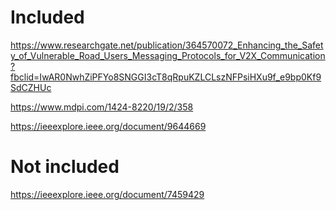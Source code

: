 # Included
https://www.researchgate.net/publication/364570072_Enhancing_the_Safety_of_Vulnerable_Road_Users_Messaging_Protocols_for_V2X_Communication?fbclid=IwAR0NwhZiPFYo8SNGGI3cT8qRpuKZLCLszNFPsiHXu9f_e9bp0Kf9SdCZHUc

https://www.mdpi.com/1424-8220/19/2/358

https://ieeexplore.ieee.org/document/9644669

# Not included
https://ieeexplore.ieee.org/document/7459429
